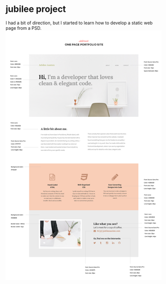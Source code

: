 # jubilee project
I had a bit of direction, but I started to learn how to develop a static web page from a PSD.
![Wireframe](skillcrush-student-site-annotated.png)
